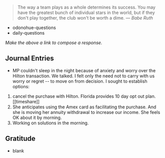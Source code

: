> The way a team plays as a whole determines its success. You may have the greatest bunch of individual stars in the world, but if they don't play together, the club won't be worth a dime.
> — <cite>Babe Ruth</cite>

- odonohue-questions
- daily-questions

*Make the above a link to compose a response.*
## Journal Entries
-  MP couldn't sleep in the night because of anxiety and worry over the Hilton transaction. We talked. I felt only the need not to carry with us worry or regret -- to move on from decision. I sought to establish options:
1. cancel the purchase with Hilton. Florida provides 10 day opt out plan. [[timeshare]]
2. She anticipates using the Amex card as facilitating the purchase. And she is moving her annuity withdrawal to increase our income. She feels OK about it by morning. 
3. Working on solutions in the morning.

## Gratitude
- blank


